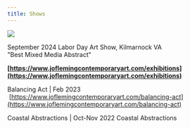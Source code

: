 ```yaml
---
title: Shows
---
```


![](/img/rals.jpg)

September 2024 Labor Day Art Show, Kilmarnock VA\
"Best Mixed Media Abstract"

**[https://www.joflemingcontemporaryart.com/exhibitions](https://www.joflemingcontemporaryart.com/exhibitions)**

Balancing Act | Feb 2023     [https://www.joflemingcontemporaryart.com/balancing-act](https://www.joflemingcontemporaryart.com/balancing-act)

Coastal Abstractions | Oct-Nov 2022 Coastal Abstractions
